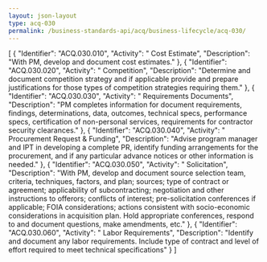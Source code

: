 ```yaml
---
layout: json-layout
type: acq-030
permalink: /business-standards-api/acq/business-lifecycle/acq-030/
---
```

[
 {
   "Identifier": "ACQ.030.010",
   "Activity": " Cost Estimate",
   "Description": "With PM, develop and document cost estimates."
 },
 {
   "Identifier": "ACQ.030.020",
   "Activity": " Competition",
   "Description": "Determine and document competition strategy and if applicable provide and prepare justifications for those types of competition strategies requiring them."
 },
 {
   "Identifier": "ACQ.030.030",
   "Activity": " Requirements Documents",
   "Description": "PM completes information for document requirements, findings, determinations, data, outcomes, technical specs, performance specs, certification of non-personal services, requirements for contractor security clearances."
 },
 {
   "Identifier": "ACQ.030.040",
   "Activity": " Procurement Request & Funding",
   "Description": "Advise program manager and IPT in developing a complete PR, identify funding arrangements for the procurement, and if any particular advance notices or other information is needed."
 },
 {
   "Identifier": "ACQ.030.050",
   "Activity": " Solicitation",
   "Description": "With PM, develop and document source selection team, criteria, techniques, factors, and plan; sources; type of contract or agreement; applicability of subcontracting; negotiation and other instructions to offerors;  conflicts of interest; pre-solicitation conferences if applicable;  FOIA considerations; actions consistent with socio-economic considerations in acquisition plan.  Hold appropriate conferences, respond to and document questions, make amendments, etc."
 },
 {
   "Identifier": "ACQ.030.060",
   "Activity": " Labor Requirements",
   "Description": "Identify and document any labor requirements. Include type of contract and level of effort required to meet technical specifications"
 }
]
